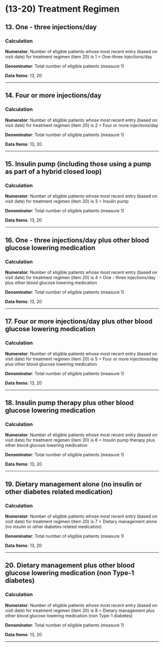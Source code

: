 # (13-20) Treatment Regimen

## 13. One - three injections/day

### Calculation

**Numerator**: Number of eligible patients whose most recent entry (based on visit date) for treatment regimen (item 20) is 1 = One-three injections/day

**Denominator**: Total number of eligible patients (measure 1)

**Data Items**: 13, 20

---

## 14. Four or more injections/day

### Calculation

**Numerator**: Number of eligible patients whose most recent entry (based on visit date) for treatment regimen (item 20) is 2 = Four or more injections/day

**Denominator**: Total number of eligible patients (measure 1)

**Data Items**: 13, 20

---

## 15. Insulin pump (including those using a pump as part of a hybrid closed loop)

### Calculation

**Numerator**: Number of eligible patients whose most recent entry (based on visit date) for treatment regimen (item 20) is 3 = Insulin pump

**Denominator**: Total number of eligible patients (measure 1)

**Data Items**: 13, 20

---

## 16. One - three injections/day plus other blood glucose lowering medication

### Calculation

**Numerator**: Number of eligible patients whose most recent entry (based on visit date) for treatment regimen (item 20) is 4 = One - three injections/day plus other blood glucose lowering medication

**Denominator**: Total number of eligible patients (measure 1)

**Data Items**: 13, 20

---

## 17. Four or more injections/day plus other blood glucose lowering medication

### Calculation

**Numerator**: Number of eligible patients whose most recent entry (based on visit date) for treatment regimen (item 20) is 5 = Four or more injections/day plus other blood glucose lowering medication

**Denominator**: Total number of eligible patients (measure 1)

**Data Items**: 13, 20

---

## 18. Insulin pump therapy plus other blood glucose lowering medication

### Calculation

**Numerator**: Number of eligible patients whose most recent entry (based on visit date) for treatment regimen (item 20) is 6 = Insulin pump therapy plus other blood glucose lowering medication

**Denominator**: Total number of eligible patients (measure 1)

**Data Items**: 13, 20

---

## 19. Dietary management alone (no insulin or other diabetes related medication)

### Calculation

**Numerator**: Number of eligible patients whose most recent entry (based on visit date) for treatment regimen (item 20) is 7 = Dietary management alone (no insulin or other diabetes related medication)

**Denominator**: Total number of eligible patients (measure 1)

**Data Items**: 13, 20

---

## 20. Dietary management plus other blood glucose lowering medication (non Type-1 diabetes)

### Calculation

**Numerator**: Number of eligible patients whose most recent entry (based on visit date) for treatment regimen (item 20) is 8 = Dietary management plus other blood glucose lowering medication (non Type-1 diabetes)

**Denominator**: Total number of eligible patients (measure 1)

**Data Items**: 13, 20

---
